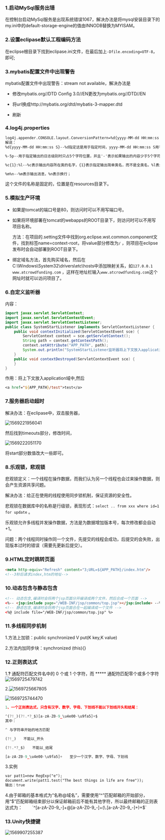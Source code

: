 ### 1.启动MySql服务出错

在控制台启动MySql服务是出现系统错误1067，解决办法是将mysql安装目录下的my.ini中的default-storage-engine的值由INNODB替换为MYISAM。

### 2.设置eclipase默认工程编码方法

在eclipse根目录下找到eclipase.ini文件，在最后加上`-Dfile.encoding=UTF-8`，即可;

### 3.mybatis配置文件中出现警告

mybatis配置文件中出现警告：stream not available，解决办法是

+ 修改mybatis.org//DTD Config 3.0//EN更改为mybatis.org//DTD//EN

+ 将url换成http://mybatis.org/dtd/mybatis-3-mapper.dtd

+ 刷新

### 4.log4j.properties

```xml
log4j.appender.CONSOLE.layout.ConversionPattern=%d{yyyy-MM-dd HH:mm:ss S} %-5p %c{1}:%l - %m%n
解说：
%d{yyyy-MM-dd HH:mm:ss S}--%d指定这是用于指定时间，yyyy-MM-dd HH:mm:ss S用于指定时间格式为年-月-日 时:分:秒 毫秒

%-5p--用于指定输出的日志级别时只占5个字符位置，并且'-'表示如果输出的内容少于5个字符时向左对齐，没有的话（%5p）代表如果输出的内容少于5个字符时向右对齐；

%c{1}:%l--%c表示输出内容所在类的名字，{1}表示指定输出简单类名，而不是全类名，%l表示内容从哪一行输出；

%m%n--%m表示输出消息，%n表示换行；
```

这个文件的名称是固定的，位置是在resources目录下。

### 5.模拟生产环境

+ 如果是tomcat的端口号是80，则访问时可以不用写端口号。

+ 如果将环境部署在tomcat的webapps的ROOT目录下，则访问时可以不用写项目名称。

  方法：在项目的.setting文件中找到org.eclipse.wst.common.component文件，找到标签name=context-root，将value部分修改为`/` ，则项目在eclipse发布时会自动部署到ROOT目录下。

+ 绑定域名方法，首先购买域名，然后在C:\Windows\System32\drivers\etc\hosts中添加映射关系，如`127.0.0.1   www.atcrowdfunding.com` ，这样在地址栏输入`www.atcrowdfunding.com`这个网址时就可以访问项目了。

### 6.自定义监听器

内容：

```java
import javax.servlet.ServletContext;
import javax.servlet.ServletContextEvent;
import javax.servlet.ServletContextListener;
public class SystemStartListener implements ServletContextListener {
	public void contextInitialized(ServletContextEvent sce) {
		ServletContext context = sce.getServletContext();
		String path = context.getContextPath();
		context.setAttribute("APP_PATH", path);
		System.out.println("SystemStartListener监听器将上下文放入application域中了。。。");
	}
	public void contextDestroyed(ServletContextEvent sce) {
	}
}
```

作用：将上下文放入application域中,然后

```jsp
<a href="${APP_PATH}/test">test</a>
```



### 7.服务器启动超时

解决办法：在eclipase中，双击服务器，

![1569221956041](E:\typora-document\MyNote\images\1569221956041.png)

然后找到timeouts部分，修改时间，

![1569222051170](E:\typora-document\MyNote\images\1569222051170.png)

将start部分数值改大一些即可。

### 8.乐观锁，悲观锁

悲观锁定义：一个线程在操作数据，而我们认为另一个线程也会过来操作数据，则会产生资源共享问题。

解决办法：给正在使用的线程使用同步锁机制，保证资源的安全性。

悲观锁在数据库中的名称是行级锁，表现形式：`select .. from xxx where id=1 for update` 。

乐观锁允许多线程并发操作数据，方法是为数据增加版本号，每次修改都会自动+1。

问题：两个线程同时操作同一个文件，先提交的线程会成功，后提交的会失败，出现版本过时的错误（需要先更新后提交）。

### 9.HTML定时跳转页面

```html
<meta http-equiv="Refresh" content="3;URL=${APP_PATH}/index.htm"/>
<!--3秒后请求index,htm的地址-->
```

### 10.动态包含与静态包含

```html
<!-- 动态包含,编译时会将两个jsp页面分开编译成两个文件，然后合成一个页面 -->
<%-- <jsp:include page="/WEB-INF/jsp/common/top.jsp"></jsp:include> --%>
<!-- 静态包含,编译时会将两个jsp页面合在一起编译成一个文件 -->
<%@ include file="/WEB-INF/jsp/common/top.jsp" %>
```

### 11.多线程同步机制

1.方法上加锁：public synchronized V put(K key,K value)

2.方法内加同步块：synchronized (this){}

### 12.正则表达式

1.**?** 通配符匹配文件名中的 0 个或 1 个字符，而 ***** 通配符匹配零个或多个字符![1569725479742](E:\typora-document\MyNote\images\1569725479742.png)



2.![1569725667805](E:\typora-document\MyNote\images\1569725667805.png)

![1569725744470](E:\typora-document\MyNote\images\1569725744470.png)

```javascript
1、一个正则表达式，只含有汉字、数字、字母、下划线不能以下划线开头和结尾：

^(?!_)(?!.*?_$)[a-zA-Z0-9_\u4e00-\u9fa5]+$
其中：

^ 与字符串开始的地方匹配

(?!_)　　不能以_开头

(?!.*?_$)　　不能以_结尾

[a-zA-Z0-9_\u4e00-\u9fa5]+　　至少一个汉字、数字、字母、下划线
```



3.实例

```html
var patt1=new RegExp("e");
document.write(patt1.test("The best things in life are free"));
输出：true
```

4.由于邮箱的基本格式为“名称@域名”，需要使用“^”匹配邮箱的开始部分，用“$”匹配邮箱结束部分以保证邮箱前后不能有其他字符，所以最终邮箱的正则表达式为： 
  `^[a-zA-Z0-9_-]+@[a-zA-Z0-9_-]+(\.[a-zA-Z0-9_-]+)+$`

### 13.Unity快捷键

![1569907255387](E:\typora-document\MyNote\images\1569907255387.png)